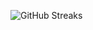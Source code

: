 ![GitHub Streaks](https://github-streaks-mqc9.onrender.com/streak/happilli/image?theme=midnight&cache_bust=1743633039&lang=ja)

